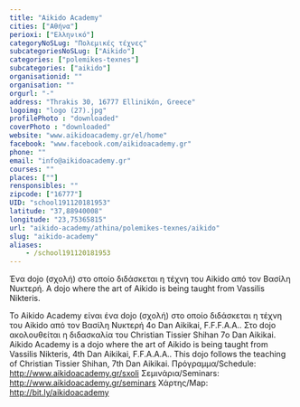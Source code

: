 ```yaml
---
title: "Aikido Academy"
cities: ["Αθήνα"]
perioxi: ["Ελληνικό"]
categoryNoSLug: "Πολεμικές τέχνες"
subcategoriesNoSLug: ["Aikido"]
categories: ["polemikes-texnes"]
subcategories: ["aikido"]
organisationid: ""
organisation: ""
orgurl: "-"
address: "Thrakis 30, 16777 Ellinikón, Greece"
logoimg: "logo (27).jpg"
profilePhoto : "downloaded"
coverPhoto : "downloaded"
website: "www.aikidoacademy.gr/el/home"
facebook: "www.facebook.com/aikidoacademy.gr"
phone: ""
email: "info@aikidoacademy.gr"
courses: ""
places: [""]
rensponsibles: ""
zipcode: ["16777"]
UID: "school191120181953"
latitude: "37,88940008"
longitude: "23,75365815"
url: "aikido-academy/athina/polemikes-texnes/aikido"
slug: "aikido-academy"
aliases:
    - /school191120181953
---
```



Ένα dojo (σχολή) στο οποίο διδάσκεται η τέχνη του Aikido από τον Βασίλη Νυκτερή. A dojo where the art of Aikido is being taught from Vassilis Nikteris.

Το Aikido Academy είναι ένα dojo (σχολή) στο οποίο διδάσκεται η τέχνη του Aikido από τον Βασίλη Νυκτερή 4ο Dan Aikikai, F.F.F.A.A.. Στο dojo ακολουθείται η διδασκαλία του Christian Tissier Shihan 7ο Dan Aikikai. Aikido Academy is a dojo where the art of Aikido is being taught from Vassilis Nikteris, 4th Dan Aikikai, F.F.A.A.A.. This dojo follows the teaching of Christian Tissier Shihan, 7th Dan Aikikai. Πρόγραμμα/Schedule: http://www.aikidoacademy.gr/sxoli Σεμινάρια/Seminars: http://www.aikidoacademy.gr/seminars Χάρτης/Map: http://bit.ly/aikidoacademy
